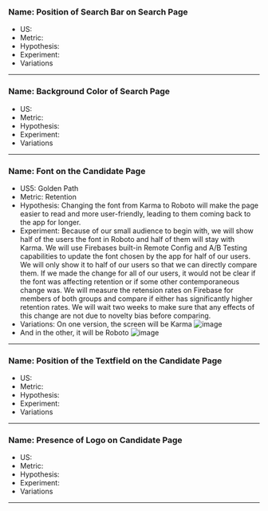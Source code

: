 ### Name: Position of Search Bar on Search Page
- US:
- Metric:
- Hypothesis:
- Experiment:
- Variations
---
### Name: Background Color of Search Page
- US:
- Metric:
- Hypothesis:
- Experiment:
- Variations
---
### Name: Font on the Candidate Page
- US5: Golden Path
- Metric: Retention
- Hypothesis: Changing the font from Karma to Roboto will make the page easier to read and more user-friendly, leading to them coming back to the app for longer.
- Experiment: Because of our small audience to begin with, we will show half of the users the font in Roboto and half of them will stay with Karma. We will use Firebases built-in Remote Config and A/B Testing capabilities to update the font chosen by the app for half of our users. We will only show it to half of our users so that we can directly compare them. If we made the change for all of our users, it would not be clear if the font was affecting retention or if some other contemporaneous change was. We will measure the retension rates on Firebase for members of both groups and compare if either has significantly higher retention rates. We will wait two weeks to make sure that any effects of this change are not due to novelty bias before comparing.
- Variations: On one version, the screen will be Karma
![image](https://github.com/user-attachments/assets/9d573bad-3583-4c79-abb7-ee1817c18557)
- And in the other, it will be Roboto
![image](https://github.com/user-attachments/assets/b834e66e-a65f-4604-b53f-0773da7c686e)

---
### Name: Position of the Textfield on the Candidate Page
- US:
- Metric:
- Hypothesis:
- Experiment:
- Variations
---
### Name: Presence of Logo on Candidate Page
- US:
- Metric:
- Hypothesis:
- Experiment:
- Variations
---
